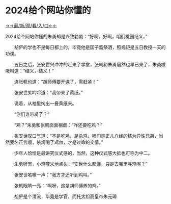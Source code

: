 # 2024给个网站你懂的

<a href="https://bhty.senfoop.com?https://github.com">→→最/新/观/看/入/口←←</a>


2024给个网站你懂的朱勇却是兴致勃勃：“好啊，好啊，咱们桃园结义。”

　　胡俨的学也不是每日都上的，毕竟他是国子监祭酒，照规矩是五日教授一天的功课。

　　五日之后，张安世兴冲冲的赶来了学堂，张軏和朱勇居然也早已来了，朱勇嗷嗷叫道：“结义，结义！”

　　连张軏也道：“胡师傅要开课了，需赶紧！”

　　张安世笑吟吟道：“我带来了黄纸。”

　　说着，从袖里掏出一叠黄纸来。

　　“你们谁带鸡了？”

　　“鸡？”朱勇和张軏面面相觑：“咋还要吃鸡？”

　　张安世叹口气道：“不是吃鸡，是杀鸡，咱们是正儿八经的结为异性兄弟，当然要名正言顺，杀鸡喝了鸡血，才是过命的交情。”

　　少年人恰恰是最讲究仪式感的，当然，这种仪式感大抵也可称为中二。

　　朱勇听罢，小鸡啄米地点头：“安世什么都懂，只是去哪里寻鸡呢？”

　　张安世咳嗽一声：“我方才还听到鸡叫。”

　　张軏眼睛一亮：“啊呀，这是胡师傅养的鸡。”

　　胡俨是个清流，毕竟是学官，而托太祖高皇帝朱元璋
